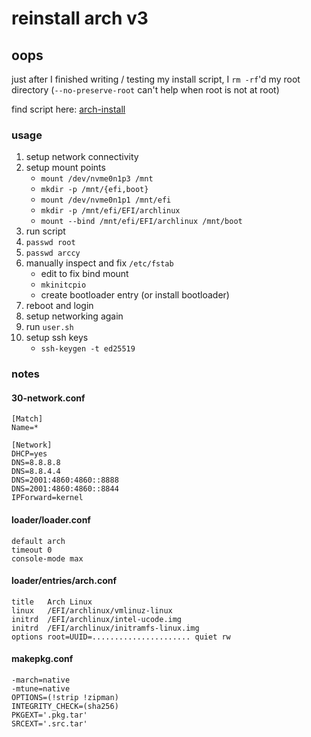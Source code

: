 # reinstall arch v3

## oops

just after I finished writing / testing my install script,
I `rm -rf`'d my root directory
(`--no-preserve-root` can't help when root is not at root)

find script here: [arch-install](https://github.com/seankhliao/arch-install)

### usage

1. setup network connectivity
2. setup mount points
   - `mount /dev/nvme0n1p3 /mnt`
   - `mkdir -p /mnt/{efi,boot}`
   - `mount /dev/nvme0n1p1 /mnt/efi`
   - `mkdir -p /mnt/efi/EFI/archlinux`
   - `mount --bind /mnt/efi/EFI/archlinux /mnt/boot`
3. run script
4. `passwd root`
5. `passwd arccy`
6. manually inspect and fix `/etc/fstab`
   - edit to fix bind mount
   - `mkinitcpio`
   - create bootloader entry (or install bootloader)
7. reboot and login
8. setup networking again
9. run `user.sh`
10. setup ssh keys
    - `ssh-keygen -t ed25519`

### notes

#### 30-network.conf

```
[Match]
Name=*

[Network]
DHCP=yes
DNS=8.8.8.8
DNS=8.8.4.4
DNS=2001:4860:4860::8888
DNS=2001:4860:4860::8844
IPForward=kernel
```

#### loader/loader.conf

```
default arch
timeout 0
console-mode max
```

#### loader/entries/arch.conf

```
title 	Arch Linux
linux 	/EFI/archlinux/vmlinuz-linux
initrd	/EFI/archlinux/intel-ucode.img
initrd  /EFI/archlinux/initramfs-linux.img
options root=UUID=...................... quiet rw
```

#### makepkg.conf

```
-march=native
-mtune=native
OPTIONS=(!strip !zipman)
INTEGRITY_CHECK=(sha256)
PKGEXT='.pkg.tar'
SRCEXT='.src.tar'
```
